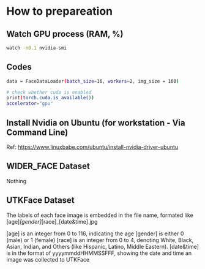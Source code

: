 
# How to prepareation

## Watch GPU process (RAM, %)

```sh
watch -n0.1 nvidia-smi
```

## Codes

```sh
data = FaceDataLoader(batch_size=16, workers=2, img_size = 160)

# check whether cuda is enabled
print(torch.cuda.is_available())
accelerator="gpu"
```

## Install Nvidia on Ubuntu (for workstation - Via Command Line)

Ref: https://www.linuxbabe.com/ubuntu/install-nvidia-driver-ubuntu

## WIDER_FACE Dataset

Nothing

## UTKFace Dataset

The labels of each face image is embedded in the file name, formated like [age]_[gender]_[race]_[date&time].jpg

[age] is an integer from 0 to 116, indicating the age
[gender] is either 0 (male) or 1 (female)
[race] is an integer from 0 to 4, denoting White, Black, Asian, Indian, and Others (like Hispanic, Latino, Middle Eastern).
[date&time] is in the format of yyyymmddHHMMSSFFF, showing the date and time an image was collected to UTKFace
